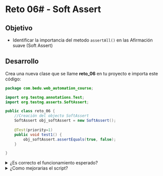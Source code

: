# Reto 06# - Soft Assert

## Objetivo

* Identificar la importancia del metodo `assertAll()` en las Afirmación suave (Soft Assert)

## Desarrollo

Crea una nueva clase que se llame __reto_06__ en tu proyecto e importa este código:

```Java
package com.bedu.web_automation_course;

import org.testng.annotations.Test;
import org.testng.asserts.SoftAssert;

public class reto_06 {
	//Creación del objecto SoftAssert
    SoftAssert obj_softAssert = new SoftAssert();
    
    @Test(priority=1)
    public void test1() {
        obj_softAssert.assertEquals(true, false);
    }

}
```

<details>
  <summary>¿Es correcto el funcionamiento esperado? </summary>
  > No, las condiciones enviadas a la asercion son distintas y en el resultado de la ejecución no marca como fallido el caso de prueba.
</details>


<details>
  <summary>¿Como mejorarias el script?</summary>
  > Agregando la llamada al metodo `assertAll()` --> obj_softAssert.assertAll(); 
</details>
